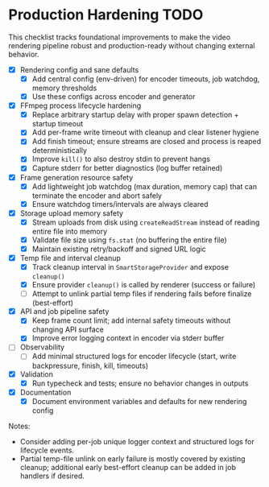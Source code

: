 # Production Hardening TODO

This checklist tracks foundational improvements to make the video rendering pipeline robust and production-ready without changing external behavior.

- [x] Rendering config and sane defaults
  - [x] Add central config (env-driven) for encoder timeouts, job watchdog, memory thresholds
  - [x] Use these configs across encoder and generator

- [x] FFmpeg process lifecycle hardening
  - [x] Replace arbitrary startup delay with proper spawn detection + startup timeout
  - [x] Add per-frame write timeout with cleanup and clear listener hygiene
  - [x] Add finish timeout; ensure streams are closed and process is reaped deterministically
  - [x] Improve `kill()` to also destroy stdin to prevent hangs
  - [x] Capture stderr for better diagnostics (log buffer retained)

- [x] Frame generation resource safety
  - [x] Add lightweight job watchdog (max duration, memory cap) that can terminate the encoder and abort safely
  - [x] Ensure watchdog timers/intervals are always cleared

- [x] Storage upload memory safety
  - [x] Stream uploads from disk using `createReadStream` instead of reading entire file into memory
  - [x] Validate file size using `fs.stat` (no buffering the entire file)
  - [x] Maintain existing retry/backoff and signed URL logic

- [x] Temp file and interval cleanup
  - [x] Track cleanup interval in `SmartStorageProvider` and expose `cleanup()`
  - [x] Ensure provider `cleanup()` is called by renderer (success or failure)
  - [ ] Attempt to unlink partial temp files if rendering fails before finalize (best-effort)

- [x] API and job pipeline safety
  - [x] Keep frame count limit; add internal safety timeouts without changing API surface
  - [x] Improve error logging context in encoder via stderr buffer

- [ ] Observability
  - [ ] Add minimal structured logs for encoder lifecycle (start, write backpressure, finish, kill, timeouts)

- [x] Validation
  - [x] Run typecheck and tests; ensure no behavior changes in outputs

- [x] Documentation
  - [x] Document environment variables and defaults for new rendering config

Notes:

- Consider adding per-job unique logger context and structured logs for lifecycle events.
- Partial temp-file unlink on early failure is mostly covered by existing cleanup; additional early best-effort cleanup can be added in job handlers if desired.

